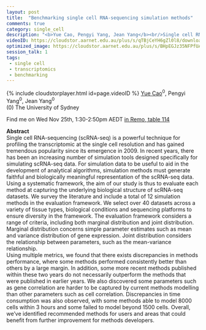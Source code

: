 ```yaml
---
layout: post
title:  "Benchmarking single cell RNA-sequencing simulation methods"
comments: true
category: single_cell
description: "<b>Yue Cao, Pengyi Yang, Jean Yang</b><br/>Single cell RNA-sequencing (scRNA-seq) is a powerf..."
videoID: https://cloudstor.aarnet.edu.au/plus/s/qTBjCeYH6gZl0l8/download
optimized_image: https://cloudstor.aarnet.edu.au/plus/s/BHpEGJz35NFPfUA/download
session_talk: 1
tags:
 - single cell
 - transcriptomics
 - benchmarking
---
```

{% include cloudstorplayer.html id=page.videoID %}
<u>Yue Cao</u><sup>0</sup>, Pengyi Yang<sup>0</sup>, Jean Yang<sup>0</sup><br/>
\(0\) The University of Sydney

Find me on Wed Nov 25th, 1:30-2:50pm AEDT [in Remo, table 114](https://live.remo.co/e/abacbs2020-day-2/register)

<b>Abstract</b><br/>
Single cell RNA-sequencing \(scRNA-seq\) is a powerful technique for profiling the transcriptomic at the single cell resolution and has gained tremendous popularity since its emergence in 2009. In recent years, there has been an increasing number of simulation tools designed specifically for simulating scRNA-seq data. For simulation data to be useful to aid in the development of analytical algorithms, simulation methods must generate faithful and biologically meaningful representation of the scRNA-seq data.<br/>Using a systematic framework, the aim of our study is thus to evaluate each method at capturing the underlying biological structure of scRNA-seq datasets. We survey the literature and include a total of 12 simulation methods in the evaluation framework. We select over 40 datasets across a variety of tissue types, biological conditions and sequencing platforms to ensure diversity in the framework. The evaluation framework considers a range of criteria, including both marginal distribution and joint distribution. Marginal distribution concerns simple parameter estimates such as mean and variance distribution of gene expression. Joint distribution considers the relationship between parameters, such as the mean-variance relationship.<br/>Using multiple metrics, we found that there exists discrepancies in methods performance, where some methods performed consistently better than others by a large margin. In addition, some more recent methods published within these two years do not necessarily outperform the methods that were published in earlier years. We also discovered some parameters such as gene correlation are harder to be captured by current methods modelling than other parameters such as cell correlation. Discrepancies in time consumption was also observed, with some methods able to model 8000 cells within 3 hours and some failed to model beyond 1500 cells. Overall, we’ve identified recommended methods for users and areas that could benefit from further improvement for methods developers.
